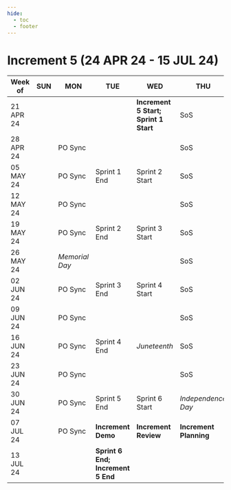 ```yaml
---
hide:
  - toc
  - footer
---
```


# Increment 5 (24 APR 24 - 15 JUL 24)

| Week of | SUN | MON | TUE | WED | THU | FRI | SAT | 
| --- | --- | --- | --- | --- | --- | --- | --- |
| 21 APR 24 | | | | **Increment 5 Start; Sprint 1 Start** | SoS | | | 
| 28 APR 24 | | PO Sync | | | SoS | | | 
| 05 MAY 24 | | PO Sync | Sprint 1 End | Sprint 2 Start | SoS | | | 
| 12 MAY 24 | | PO Sync | | | SoS | | | 
| 19 MAY 24 | | PO Sync | Sprint 2 End | Sprint 3 Start | SoS | | | 
| 26 MAY 24 | | _Memorial Day_ | | | SoS | | | 
| 02 JUN 24 | | PO Sync | Sprint 3 End | Sprint 4 Start | SoS | | | 
| 09 JUN 24 | | PO Sync | | | SoS | | | 
| 16 JUN 24 | | PO Sync | Sprint 4 End | _Juneteenth_ | SoS | | | 
| 23 JUN 24 | | PO Sync | | | SoS | | | 
| 30 JUN 24 | | PO Sync | Sprint 5 End | Sprint 6 Start | _Independence Day_ | | | 
| 07 JUL 24 | | PO Sync | **Increment Demo** | **Increment Review** | **Increment Planning** | **Increment Planning** | | 
| 13 JUL 24 | | | **Sprint 6 End; Increment 5 End** | | | | | 
